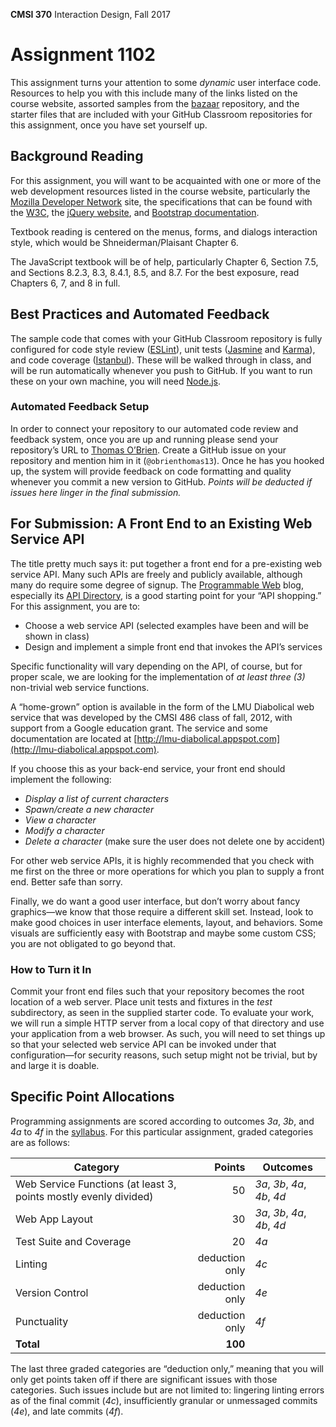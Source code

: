 **CMSI 370** Interaction Design, Fall 2017

# Assignment 1102

This assignment turns your attention to some _dynamic_ user interface code. Resources to help you with this include many of the links listed on the course website, assorted samples from the [bazaar](https://github.com/dondi/bazaar) repository, and the starter files that are included with your GitHub Classroom repositories for this assignment, once you have set yourself up.

## Background Reading
For this assignment, you will want to be acquainted with one or more of the web development resources listed in the course website, particularly the [Mozilla Developer Network](https://developer.mozilla.org) site, the specifications that can be found with the [W3C](https://www.w3.org/TR/html5/), the [jQuery website](http://jquery.com), and [Bootstrap documentation](http://getbootstrap.com).

Textbook reading is centered on the menus, forms, and dialogs interaction style, which would be Shneiderman/Plaisant Chapter 6.

The JavaScript textbook will be of help, particularly Chapter 6, Section 7.5, and Sections 8.2.3, 8.3, 8.4.1, 8.5, and 8.7. For the best exposure, read Chapters 6, 7, and 8 in full.

## Best Practices and Automated Feedback
The sample code that comes with your GitHub Classroom repository is fully configured for code style review ([ESLint](http://eslint.org)), unit tests ([Jasmine](http://jasmine.github.io) and [Karma](https://karma-runner.github.io)), and code coverage ([Istanbul](https://github.com/gotwarlost/istanbul)). These will be walked through in class, and will be run automatically whenever you push to GitHub. If you want to run these on your own machine, you will need [Node.js](https://nodejs.org).

### Automated Feedback Setup
In order to connect your repository to our automated code review and feedback system, once you are up and running please send your repository’s URL to [Thomas O’Brien](https://github.com/obrienthomas13). Create a GitHub issue on your repository and mention him in it (`@obrienthomas13`). Once he has you hooked up, the system will provide feedback on code formatting and quality whenever you commit a new version to GitHub. _Points will be deducted if issues here linger in the final submission._

## For Submission: A Front End to an Existing Web Service API
The title pretty much says it: put together a front end for a pre-existing web service API. Many such APIs are freely and publicly available, although many do require some degree of signup. The [Programmable Web](http://www.programmableweb.com) blog, especially its [API Directory](http://www.programmableweb.com/category/all/apis), is a good starting point for your “API shopping.” For this assignment, you are to:

- Choose a web service API (selected examples have been and will be shown in class)
- Design and implement a simple front end that invokes the API’s services

Specific functionality will vary depending on the API, of course, but for proper scale, we are looking for the implementation of _at least three (3)_ non-trivial web service functions.

A “home-grown” option is available in the form of the LMU Diabolical web service that was developed by the CMSI 486 class of fall, 2012, with support from a Google education grant. The service and some documentation are located at [http://lmu-diabolical.appspot.com](http://lmu-diabolical.appspot.com).

If you choose this as your back-end service, your front end should implement the following:

- _Display a list of current characters_
- _Spawn/create a new character_
- _View a character_
- _Modify a character_
- _Delete a character_ (make sure the user does not delete one by accident)

For other web service APIs, it is highly recommended that you check with me first on the three or more operations for which you plan to supply a front end. Better safe than sorry.

Finally, we do want a good user interface, but don’t worry about fancy graphics—we know that those require a different skill set. Instead, look to make good choices in user interface elements, layout, and behaviors. Some visuals are sufficiently easy with Bootstrap and maybe some custom CSS; you are not obligated to go beyond that.

### How to Turn it In
Commit your front end files such that your repository becomes the root location of a web server. Place unit tests and fixtures in the _test_ subdirectory, as seen in the supplied starter code. To evaluate your work, we will run a simple HTTP server from a local copy of that directory and use your application from a web browser. As such, you will need to set things up so that your selected web service API can be invoked under that configuration—for security reasons, such setup might not be trivial, but by and large it is doable.

## Specific Point Allocations
Programming assignments are scored according to outcomes _3a_, _3b_, and _4a_ to _4f_ in the [syllabus](http://dondi.lmu.build/fall2017/cmsi370/cmsi370-fall2017-syllabus.pdf). For this particular assignment, graded categories are as follows:

| Category | Points | Outcomes |
| -------- | -----: | -------- |
| Web Service Functions (at least 3, points mostly evenly divided) | 50 | _3a_, _3b_, _4a_, _4b_, _4d_ |
| Web App Layout | 30 | _3a_, _3b_, _4a_, _4b_, _4d_ |
| Test Suite and Coverage | 20 | _4a_ |
| Linting | deduction only | _4c_ |
| Version Control | deduction only | _4e_ |
| Punctuality | deduction only | _4f_ |
| **Total** | **100** |

The last three graded categories are “deduction only,” meaning that you will only get points taken off if there are significant issues with those categories. Such issues include but are not limited to: lingering linting errors as of the final commit (_4c_), insufficiently granular or unmessaged commits (_4e_), and late commits (_4f_).
